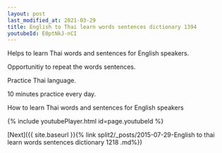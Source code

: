 ```yaml
---
layout: post
last_modified_at: 2021-03-29
title: English to Thai learn words sentences dictionary 1394 
youtubeId: E0ptNkJ-nCI
---
```

 
 
Helps to learn Thai words and sentences for English speakers.

Opportunitiy to repeat the words sentences. 

Practice Thai language. 
 
10 minutes practice every day. 
 
How to learn Thai words and sentences for English speakers 
 
{% include youtubePlayer.html id=page.youtubeId %}
 
 
[Next]({{ site.baseurl }}{% link  split2/_posts/2015-07-29-English to thai learn words sentences dictionary 1218 .md%})
 
